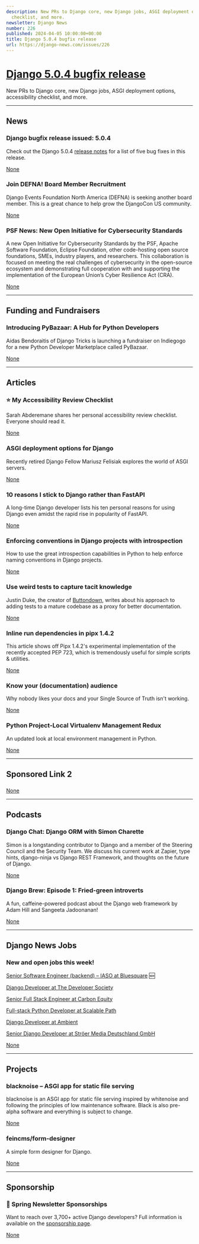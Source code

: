 ```yaml
---
description: New PRs to Django core, new Django jobs, ASGI deployment options, accessibility
  checklist, and more.
newsletter: Django News
number: 226
published: 2024-04-05 10:00:00+00:00
title: Django 5.0.4 bugfix release
url: https://django-news.com/issues/226
---
```


# [Django 5.0.4 bugfix release](https://django-news.com/issues/226)

New PRs to Django core, new Django jobs, ASGI deployment options, accessibility checklist, and more.

  ----

  ## News

  ### Django bugfix release issued: 5.0.4

  <p>Check out the Django 5.0.4 <a href="https://cur.at/OJmMEyg">release notes</a> for a list of five bug fixes in this release.</p>

  [None](None)

  ### Join DEFNA! Board Member Recruitment

  <p>Django Events Foundation North America (DEFNA) is seeking another board member. This is a great chance to help grow the DjangoCon US community.</p>

  [None](None)

  ### PSF News: New Open Initiative for Cybersecurity Standards

  <p>A new Open Initiative for Cybersecurity Standards by the PSF, Apache Software Foundation, Eclipse Foundation, other code-hosting open source foundations, SMEs, industry players, and researchers. This collaboration is focused on meeting the real challenges of cybersecurity in the open-source ecosystem and demonstrating full cooperation with and supporting the implementation of the European Union’s Cyber Resilience Act (CRA).</p>

  [None](None)

  ----

  ## Funding and Fundraisers

  ### Introducing PyBazaar: A Hub for Python Developers

  <p>Aidas Bendoraitis of Django Tricks is launching a fundraiser on Indiegogo for a new Python Developer Marketplace called PyBazaar.</p>

  [None](None)

  ----

  ## Articles

  ### ⭐ My Accessibility Review Checklist

  <p> Sarah Abderemane shares her personal accessibility review checklist. Everyone should read it.</p>

  [None](None)

  ### ASGI deployment options for Django

  <p>Recently retired Django Fellow Mariusz Felisiak explores the world of ASGI servers.</p>

  [None](None)

  ### 10 reasons I stick to Django rather than FastAPI

  <p>A long-time Django developer lists his ten personal reasons for using Django even amidst the rapid rise in popularity of FastAPI.</p>

  [None](None)

  ### Enforcing conventions in Django projects with introspection

  <p>How to use the great introspection capabilities in Python to help enforce naming conventions in Django projects.</p>

  [None](None)

  ### Use weird tests to capture tacit knowledge

  <p>Justin Duke, the creator of <a href="https://cur.at/niTapJF">Buttondown</a>, writes about his approach to adding tests to a mature codebase as a proxy for better documentation.</p>

  [None](None)

  ### Inline run dependencies in pipx 1.4.2

  <p>This article shows off Pipx 1.4.2's experimental implementation of the recently accepted PEP 723, which is tremendously useful for simple scripts &amp; utilities.</p>

  [None](None)

  ### Know your (documentation) audience

  <p>Why nobody likes your docs and your Single Source of Truth isn't working.</p>

  [None](None)

  ### Python Project-Local Virtualenv Management Redux

  <p>An updated look at local environment management in Python.</p>

  [None](None)

  ----

  ## Sponsored Link 2

  ### 

  

  [None](None)

  ----

  ## Podcasts

  ### Django Chat: Django ORM with Simon Charette

  <p>Simon is a longstanding contributor to Django and a member of the Steering Council and the Security Team. We discuss his current work at Zapier, type hints, django-ninja vs Django REST Framework, and thoughts on the future of Django.</p>

  [None](None)

  ### Django Brew: Episode 1: Fried-green introverts

  <p>A fun, caffeine-powered podcast about the Django web framework by Adam Hill and Sangeeta Jadoonanan!</p>

  [None](None)

  ----

  ## Django News Jobs

  ### New and open jobs this week!

  <p><a href="https://cur.at/IFXS8ry">Senior Software Engineer (backend) – IASO at Bluesquare</a> 🆕</p>

<p><a href="https://cur.at/ulyJklw">Django Developer at The Developer Society</a></p>

<p><a href="https://cur.at/tAH55x0">Senior Full Stack Engineer at Carbon Equity</a></p>

<p><a href="https://cur.at/PPrnvVc">Full-stack Python Developer at Scalable Path</a></p>

<p><a href="https://cur.at/WSSINtT">Django Developer at Ambient</a></p>

<p><a href="https://cur.at/aUlkZWV">Senior Django Developer at Ströer Media Deutschland GmbH</a></p>

  [None](None)

  ----

  ## Projects

  ### blacknoise – ASGI app for static file serving

  <p>blacknoise is an ASGI app for static file serving inspired by whitenoise and following the principles of low maintenance software. Black is also pre-alpha software and everything is subject to change.</p>

  [None](None)

  ### feincms/form-designer

  <p>A simple form designer for Django.</p>

  [None](None)

  ----

  ## Sponsorship

  ### 🌷 Spring Newsletter Sponsorships

  <p>Want to reach over 3,700+ active Django developers? Full information is available on the <a href="https://cur.at/UJeV4em">sponsorship page</a>.</p>

  [None](None)